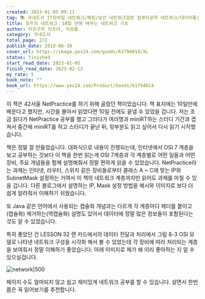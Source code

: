 ```yaml
---
created: 2023-01-05 09:11
tag: 📚 국내도서 IT모바일 네트워크/해킹/보안 네트워크일반 컴퓨터공학 네트워크/데이터통신
title: 모두의 네트워크：10일 만에 배우는 네트워크 기초
author: 미즈구치 카츠야, 이승룡
category: 국내도서
total_page: 272
publish_date: 2018-06-30
cover_url: https://image.yes24.com/goods/61794014/XL
status: finished
start_read_date: 2023-01-05
finish_read_date: 2023-02-13
my_rate: 5
book_note: ""
book_url: https://www.yes24.com/Product/Goods/61794014
---
```


이 책은 42서울 NetPractice를 하기 위해 골랐던 책이었습니다. 책 표지에는 10일만에 배운다고 했지만, 시간을 몰아서 읽었다면 10일 전에도 끝낼 수 있었을 겁니다.
저는 조금 읽다가 NetPractice 공부를 했고 그러다가 여러명과 miniRT하는 스터디 기간과 겹쳐서 중간에 miniRT를 하고 스터디가 끝난 뒤, 뒷부분도 읽고 싶어서 다시 읽기 시작했습니다.

책은 정말 잘 만들었습니다. 대화식으로 내용이 진행되는데, 인터넷에서 OSI 7 계층을 보고 공부하는 것보다 이 책을 한번 읽는게 OSI 7계층과 각 계층별로 어떤 일들과 어떤 장비, 주요 개념들을 함께 설명해줘서 정말 편하게 읽을 수 있었습니다.
NetPractice라는 과제는 인터넷, 라우터, 스위치 같은 장비들로부터 클래스 A ~ C에 맞는 IP와 SubnetMask 설정하는 거여서 이 책의 네트워크 계층까지만 읽어도 과제를 마칠 수 있을 겁니다.
다른 블로그에서 설명하는 IP, Mask 설정 방법을 예시와 이미지로 보다 더 쉽게 알려줘서 이해하기 쉬웠습니다.

또 Java 같은 언어에서 사용되는 캡슐화 개념과는 다르게 각 계층마다 헤더를 붙이고(캡슐화) 제거하는(역캡슐화) 설명도 있어서 데이터에 정말 많은 정보들이 포함된다는 것도 알 수 있었습니다.

특히 좋았던 건 LESSON 32 랜 카드에서의 데이터 전달과 처리에서 그림 8-3 OSI 모델로 나타낸 네트워크 구성을 시각화 해서 볼 수 있었는데 각 장비에 따라 처리되는 계층을 보여줘서 정말 이해하기 좋았습니다. 아래 이미지로 제가 왜 이리 좋아하는 지 알 수 있으실겁니다.

![network|500](assets/network1.png)

페이지 수도 얼마되지 않고 쉽고 재미있게 네트워크 공부를 할 수 있습니다.
살면서 한번쯤은 꼭 읽어보기를 추천합니다.